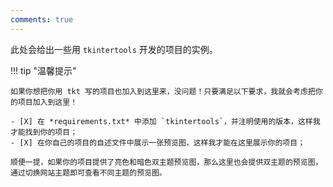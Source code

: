 ```yaml
---
comments: true
---
```


此处会给出一些用 `tkintertools` 开发的项目的实例。

!!! tip "温馨提示"
 
    如果你想把你用 tkt 写的项目也加入到这里来，没问题！只要满足以下要求，我就会考虑把你的项目加入到这里！

    - [X] 在 *requirements.txt* 中添加 `tkintertools`，并注明使用的版本，这样我才能找到你的项目；
    - [X] 在你自己的项目的自述文件中展示一张预览图，这样我才能在这里展示你的项目；

    顺便一提，如果你的项目提供了亮色和暗色双主题预览图，那么这里也会提供双主题的预览图，通过切换网站主题即可查看不同主题的预览图。
